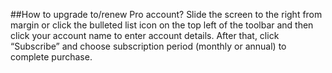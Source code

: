##How to upgrade to/renew Pro account?
Slide the screen to the right from margin or click the bulleted list icon on the top left of the toolbar and then click your account name to enter account details. After that, click “Subscribe” and choose subscription period (monthly or annual) to complete purchase.
